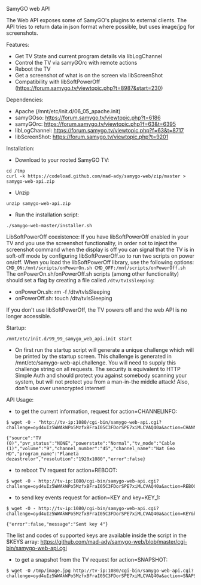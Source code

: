 SamyGO web API

The Web API exposes some of SamyGO's plugins to external clients. The API tries to return data in json format where possible, but uses image/jpg for screenshots.

Features:
* Get TV State and current program details via libLogChannel
* Control the TV via samyGOrc with remote actions
* Reboot the TV
* Get a screenshot of what is on the screen via libScreenShot
* Compatibility with libSoftPowerOff (https://forum.samygo.tv/viewtopic.php?t=8987&start=230)

Dependencies:
* Apache (/mnt/etc/init.d/06_05_apache.init)
* samyGOso: https://forum.samygo.tv/viewtopic.php?t=6186
* samyGOrc: https://forum.samygo.tv/viewtopic.php?f=63&t=6395
* libLogChannel: https://forum.samygo.tv/viewtopic.php?f=63&t=8717 
* libScreenShot: https://forum.samygo.tv/viewtopic.php?t=9201 

Installation:
* Download to your rooted SamyGO TV:
```
cd /tmp
curl -k https://codeload.github.com/mad-ady/samygo-web/zip/master > samygo-web-api.zip
```
* Unzip
```
unzip samygo-web-api.zip
```
* Run the installation script:
```
./samygo-web-master/installer.sh
```

LibSoftPowerOff coexistence:
If you have libSoftPowerOff enabled in your TV and you use the screenshot functionality, in order not to inject the screenshot command when the display is off you can signal that the TV is in soft-off mode by configuring libSoftPowerOff.so to run two scripts on power on/off. When you load the libSoftPowerOff library, use the following options:
```CMD_ON:/mnt/scripts/onPowerOn.sh CMD_OFF:/mnt/scripts/onPowerOff.sh```
The onPowerOn.sh/onPowerOff.sh scripts (among other functionality) should set a flag by creating a file called ```/dtv/tvIsSleeping```:
* onPowerOn.sh: rm -f /dtv/tvIsSleeping
* onPowerOff.sh: touch /dtv/tvIsSleeping

If you don't use libSoftPowerOff, the TV powers off and the web API is no longer accessible.

Startup:
```
/mnt/etc/init.d/99_99_samygo_web_api.init start
```
* On first run the startup script will generate a unique challenge which will be printed by the startup screen. This challenge is generated in /mnt/etc/samygo-web-api.challenge. You will need to supply this challenge string on all requests. The security is equivalent to HTTP Simple Auth and should protect you against somebody scanning your system, but will not protect you from a man-in-the middle attack! Also, don't use over unencrypted internet!


API Usage:
* to get the current information, request for action=CHANNELINFO: 

```
$ wget -O - "http://tv-ip:1080/cgi-bin/samygo-web-api.cgi?challenge=oyd4uIz5WWAkWPo5MzfxBFraI05C3FDorSPE7xiMLCVAQ40a&action=CHANNELINFO"

{"source":"TV (0)","pvr_status":"NONE","powerstate":"Normal","tv_mode":"Cable (1)","volume":"9","channel_number":"45","channel_name":"Nat Geo HD","program_name":"Planeta dezastrelor","resolution":"1920x1080","error":false}
```

* to reboot TV request for action=REBOOT: 
```
$ wget -O - http://tv-ip:1080/cgi-bin/samygo-web-api.cgi?challenge=oyd4uIz5WWAkWPo5MzfxBFraI05C3FDorSPE7xiMLCVAQ40a&action=REBOOT
```

* to send key events request for action=KEY and key=KEY_1:
```
$ wget -O - http://tv-ip:1080/cgi-bin/samygo-web-api.cgi?challenge=oyd4uIz5WWAkWPo5MzfxBFraI05C3FDorSPE7xiMLCVAQ40a&action=KEY&key=KEY_1

{"error":false,"message":"Sent key 4"}
```
The list and codes of supported keys are available inside the script in the $KEYS array: https://github.com/mad-ady/samygo-web/blob/master/cgi-bin/samygo-web-api.cgi

* to get a snapshot from the TV request for action=SNAPSHOT:
```
$ wget -O /tmp/image.jpg http://tv-ip:1080/cgi-bin/samygo-web-api.cgi?challenge=oyd4uIz5WWAkWPo5MzfxBFraI05C3FDorSPE7xiMLCVAQ40a&action=SNAPSHOT
```
